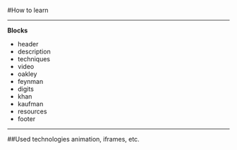 #How to learn 
___________ 
**Blocks**
* header
* description
* techniques
* video
* oakley
* feynman
* digits
* khan
* kaufman
* resources
* footer
____________ 
##Used technologies 
animation, iframes, etc.


